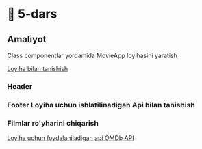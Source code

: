 # 📔 5-dars

## Amaliyot
Class componentlar yordamida MovieApp loyihasini yaratish

<a href="https://www.figma.com/file/HdybFevufzUUYvTN8Z1ERX/ReactJS-movie-app?type=design&node-id=0%3A1&mode=design&t=Jk89IzD46p8Xz33i-1" target="_blank">Loyiha bilan tanishish</a>

### Header
### Footer Loyiha uchun ishlatilinadigan  Api bilan tanishish
### Filmlar ro'yharini chiqarish

<a href="https://www.omdbapi.com/" target="_blank">Loyiha uchun foydalaniladigan api OMDb API</a>